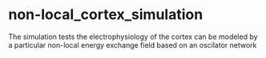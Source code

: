 # non-local_cortex_simulation
The simulation tests the electrophysiology of the cortex can be modeled by a particular non-local energy exchange field based on an oscilator network
